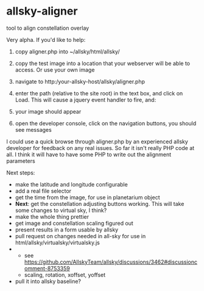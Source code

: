 # allsky-aligner
tool to align constellation overlay

Very alpha. If you'd like to help:
1) copy aligner.php into ~/allsky/html/allsky/
2) copy the test image into a location that your webserver will be able to access. Or use your own image
3) navigate to http:/your-allsky-host/allsky/aligner.php
4) enter the path (relative to the site root)  in the text box, and click on Load. This will cause a jquery event handler to fire, and:
5) your image should appear

6) open the developer console, click on the navigation buttons, you should see messages

I could use a quick browse through aligner.php by an experienced allsky developer for feedback on any real issues. So far it isn't really PHP code at all. I think it will have to have some PHP to write out the alignment parameters

Next steps:
* make the latitude and longitude configurable
* add a real file selector
* get the time from the image, for use in planetarium object
* **Next**: get the constellation adjusting buttons working. This will take some changes to virtual sky, I think?
* make the whole thing prettier
* get image and constellation scaling figured out
* present results in a form usable by allsky
* pull request on changes needed in all-sky for use in html/allsky/virtualsky/virtualsky.js
* * see https://github.com/AllskyTeam/allsky/discussions/3462#discussioncomment-8753359
  *  scaling, rotation, xoffset, yoffset
* pull it into allsky baseline? 
